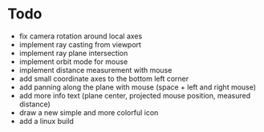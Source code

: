 # Todo

- fix camera rotation around local axes
- implement ray casting from viewport
- implement ray plane intersection
- implement orbit mode for mouse
- implement distance measurement with mouse
- add small coordinate axes to the bottom left corner
- add panning along the plane with mouse (space + left and right mouse)
- add more info text (plane center, projected mouse position, measured distance)
- draw a new simple and more colorful icon
- add a linux build
